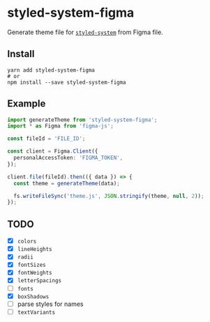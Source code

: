 # styled-system-figma

Generate theme file for [`styled-system`](https://github.com/jxnblk/styled-system) from Figma file.

## Install

```shell
yarn add styled-system-figma
# or
npm install --save styled-system-figma
```

## Example

```ts
import generateTheme from 'styled-system-figma';
import * as Figma from 'figma-js';

const fileId = 'FILE_ID';

const client = Figma.Client({
  personalAccessToken: 'FIGMA_TOKEN',
});

client.file(fileId).then(({ data }) => {
  const theme = generateTheme(data);

  fs.writeFileSync('theme.js', JSON.stringify(theme, null, 2));
});
```

## TODO

- [x] `colors`
- [x] `lineHeights`
- [x] `radii`
- [x] `fontSizes`
- [x] `fontWeights`
- [x] `letterSpacings`
- [ ] `fonts`
- [x] `boxShadows`
- [ ] parse styles for names
- [ ] `textVariants`
